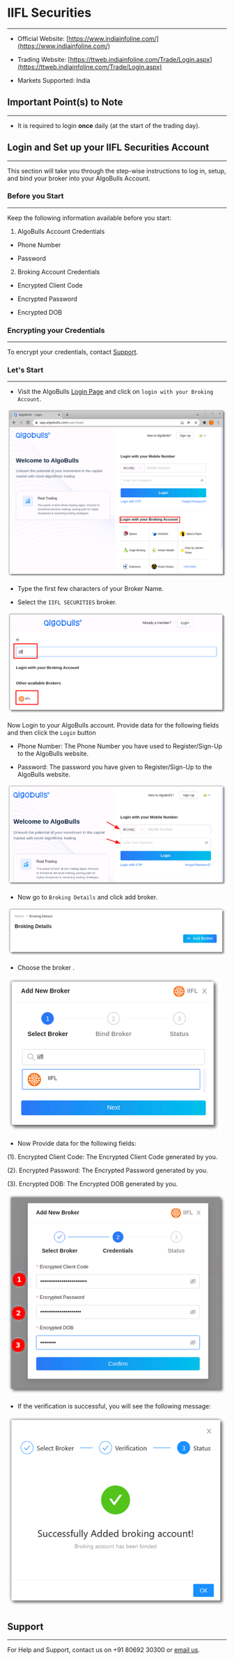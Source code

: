 # IIFL Securities
---

* Official Website: [https://www.indiainfoline.com/](https://www.indiainfoline.com/)

* Trading Website: [https://ttweb.indiainfoline.com/Trade/Login.aspx](https://ttweb.indiainfoline.com/Trade/Login.aspx)

* Markets Supported: India

## Important Point(s) to Note
---
* It is required to login **once** daily (at the start of the trading day).

## Login and Set up your IIFL Securities Account 
---
This section will take you through the step-wise instructions to log in, setup, and bind your broker into your AlgoBulls Account.

### Before you Start
---
Keep the following information available before you start:

1) AlgoBulls Account Credentials

* Phone Number

* Password

2) Broking Account Credentials

* Encrypted Client Code

* Encrypted Password

* Encrypted DOB

### Encrypting your Credentials
---
To encrypt your credentials, contact [Support](#support).

### Let's Start
---
* Visit the AlgoBulls [Login Page](https://app.algobulls.com/user/login) and click on `login with your Broking Account`.

[ ![IIFL](imgs/algo_home.png "Click to Enlarge or Ctrl+Click to open in a new Tab") ](imgs/algo_home.png)

* Type the first few characters of your Broker Name.

* Select the `IIFL SECURITIES` broker.

[ ![IIFL](imgs/iifl/iifl_login.png "Click to Enlarge or Ctrl+Click to open in a new Tab") ](imgs/iifl/iifl_login.png)

Now Login to your AlgoBulls account. Provide data for the following fields and then click the `Login` button

* Phone Number: The Phone Number you have used to Register/Sign-Up to the AlgoBulls website.

* Password: The password you have given to Register/Sign-Up to the AlgoBulls website.

[ ![IIFL](imgs/sign-in-2.png "Click to Enlarge or Ctrl+Click to open in a new Tab") ](imgs/sign-in-2.png)

* Now go to `Broking Details` and click add broker.

[ ![IIFL](imgs/brokingdetails.png "Click to Enlarge or Ctrl+Click to open in a new Tab") ](imgs/brokingdetails.png)

* Choose the broker .

[ ![Acagarwal](imgs/iifl/iifl_selectbroker.png "Click to Enlarge or Ctrl+Click to open in a new Tab") ](imgs/iifl/iifl_selectbroker.png)

* Now Provide data for the following fields:

(1). Encrypted Client Code: The Encrypted Client Code generated by you.

(2). Encrypted Password: The Encrypted Password generated by you.

(3). Encrypted DOB: The Encrypted DOB generated by you.

[ ![IIFL](imgs/iifl/iifl_credentials.png "Click to Enlarge or Ctrl+Click to open in a new Tab") ](imgs/iifl/iifl_credentials.png)

* If the verification is successful, you will see the following message:

[ ![IIFL](imgs/success_login.png "Click to Enlarge or Ctrl+Click to open in a new Tab") ](imgs/success_login.png)

## Support
---
For Help and Support, contact us on +91 80692 30300 or [email us](mailto:support@algobulls.com).
